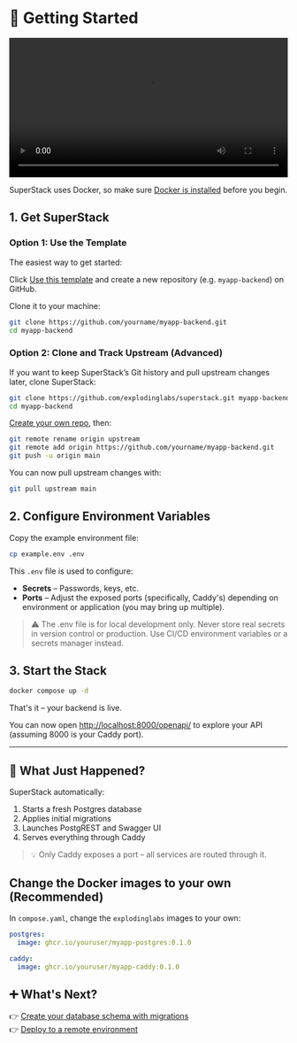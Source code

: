 # 🚀 Getting Started

<video controls width="100%">
  <source src="/superstack/assets/getting-started.mp4" type="video/mp4">
  <data 
    value="Music: Bensound, License: UZG5X7IWWLQOQEU1, Artist: Lunar Years" 
    hidden>
  </data>
  Your browser does not support the video tag.
</video>

SuperStack uses Docker, so make sure [Docker is
installed](https://docs.docker.com/get-docker/) before you begin.

## 1. Get SuperStack

### Option 1: Use the Template

The easiest way to get started:

Click [Use this template](https://github.com/explodinglabs/superstack/generate)
and create a new repository (e.g. `myapp-backend`) on GitHub.

Clone it to your machine:

```sh
git clone https://github.com/yourname/myapp-backend.git
cd myapp-backend
```

### Option 2: Clone and Track Upstream (Advanced)

If you want to keep SuperStack’s Git history and pull upstream changes later,
clone SuperStack:

```sh
git clone https://github.com/explodinglabs/superstack.git myapp-backend
cd myapp-backend
```

[Create your own repo](https://github.com/new), then:

```sh
git remote rename origin upstream
git remote add origin https://github.com/yourname/myapp-backend.git
git push -u origin main
```

You can now pull upstream changes with:

```sh
git pull upstream main
```

## 2. Configure Environment Variables

Copy the example environment file:

```sh
cp example.env .env
```

This `.env` file is used to configure:

- **Secrets** – Passwords, keys, etc.
- **Ports** – Adjust the exposed ports (specifically, Caddy's) depending on
  environment or application (you may bring up multiple).

> ⚠️ The .env file is for local development only. Never store real secrets in
> version control or production. Use CI/CD environment variables or a secrets
> manager instead.

## 3. Start the Stack

```sh
docker compose up -d
```

That's it – your backend is live.

You can now open
[http://localhost:8000/openapi/](http://localhost:8000/openapi/) to explore
your API (assuming 8000 is your Caddy port).

---

## 🧩 What Just Happened?

SuperStack automatically:

1. Starts a fresh Postgres database
2. Applies initial migrations
3. Launches PostgREST and Swagger UI
4. Serves everything through Caddy

> 💡 Only Caddy exposes a port – all services are routed through it.

## Change the Docker images to your own (Recommended)

In `compose.yaml`, change the `explodinglabs` images to your own:

```yaml
postgres:
  image: ghcr.io/youruser/myapp-postgres:0.1.0

caddy:
  image: ghcr.io/youruser/myapp-caddy:0.1.0
```

## ➕ What's Next?

👉 [Create your database schema with migrations](migrations.md)  
👉 [Deploy to a remote environment](deploying.md)
